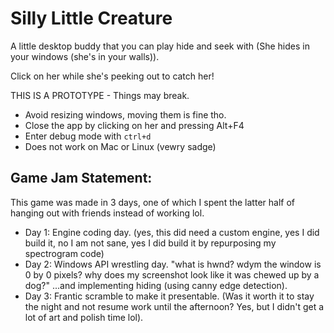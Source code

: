 # Silly Little Creature

A little desktop buddy that you can play hide and seek with (She hides in your windows (she's in your walls)).

Click on her while she's peeking out to catch her!


THIS IS A PROTOTYPE - Things may break.
- Avoid resizing windows, moving them is fine tho.
- Close the app by clicking on her and pressing Alt+F4
- Enter debug mode with `ctrl+d`
- Does not work on Mac or Linux (vewry sadge)



## Game Jam Statement:
This game was made in 3 days, one of which I spent the latter half of hanging out with friends instead of working lol.
- Day 1: Engine coding day. (yes, this did need a custom engine, yes I did build it, no I am not sane, yes I did build it by repurposing my spectrogram code)
- Day 2: Windows API wrestling day. "what is hwnd? wdym the window is 0 by 0 pixels? why does my screenshot look like it was chewed up by a dog?" ...and implementing hiding (using canny edge detection).
- Day 3: Frantic scramble to make it presentable. (Was it worth it to stay the night and not resume work until the afternoon? Yes, but I didn't get a lot of art and polish time lol).